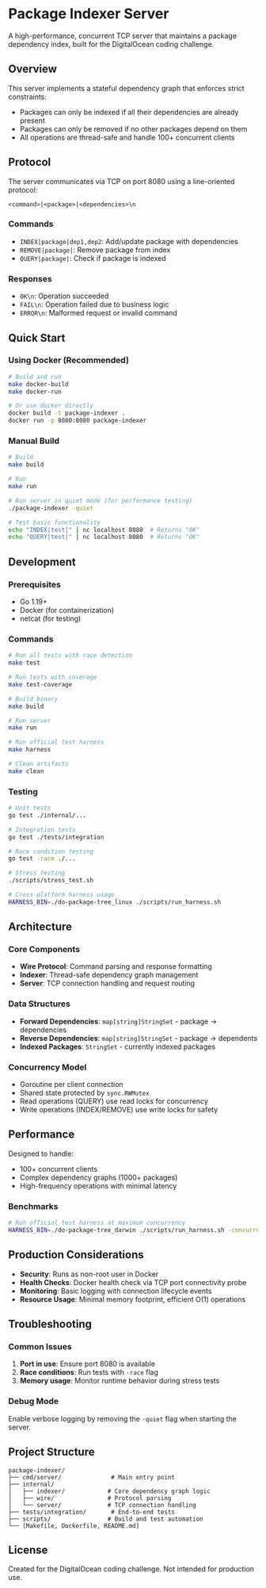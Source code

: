 # Package Indexer Server

A high-performance, concurrent TCP server that maintains a package dependency index, built for the DigitalOcean coding challenge.

## Overview

This server implements a stateful dependency graph that enforces strict constraints:
- Packages can only be indexed if all their dependencies are already present
- Packages can only be removed if no other packages depend on them
- All operations are thread-safe and handle 100+ concurrent clients

## Protocol

The server communicates via TCP on port 8080 using a line-oriented protocol:

```
<command>|<package>|<dependencies>\n
```

### Commands

- `INDEX|package|dep1,dep2`: Add/update package with dependencies
- `REMOVE|package|`: Remove package from index  
- `QUERY|package|`: Check if package is indexed

### Responses

- `OK\n`: Operation succeeded
- `FAIL\n`: Operation failed due to business logic
- `ERROR\n`: Malformed request or invalid command

## Quick Start

### Using Docker (Recommended)

```bash
# Build and run
make docker-build
make docker-run

# Or use docker directly
docker build -t package-indexer .
docker run -p 8080:8080 package-indexer
```

### Manual Build

```bash
# Build
make build

# Run
make run

# Run server in quiet mode (for performance testing)
./package-indexer -quiet

# Test basic functionality
echo "INDEX|test|" | nc localhost 8080  # Returns "OK"
echo "QUERY|test|" | nc localhost 8080  # Returns "OK"
```

## Development

### Prerequisites

- Go 1.19+
- Docker (for containerization)
- netcat (for testing)

### Commands

```bash
# Run all tests with race detection
make test

# Run tests with coverage
make test-coverage

# Build binary
make build

# Run server
make run

# Run official test harness
make harness

# Clean artifacts
make clean
```

### Testing

```bash
# Unit tests
go test ./internal/...

# Integration tests
go test ./tests/integration

# Race condition testing
go test -race ./...

# Stress testing
./scripts/stress_test.sh

# Cross-platform harness usage
HARNESS_BIN=./do-package-tree_linux ./scripts/run_harness.sh
```

## Architecture

### Core Components

- **Wire Protocol**: Command parsing and response formatting
- **Indexer**: Thread-safe dependency graph management  
- **Server**: TCP connection handling and request routing

### Data Structures

- **Forward Dependencies**: `map[string]StringSet` - package → dependencies
- **Reverse Dependencies**: `map[string]StringSet` - package → dependents
- **Indexed Packages**: `StringSet` - currently indexed packages

### Concurrency Model

- Goroutine per client connection
- Shared state protected by `sync.RWMutex`
- Read operations (QUERY) use read locks for concurrency
- Write operations (INDEX/REMOVE) use write locks for safety

## Performance

Designed to handle:
- 100+ concurrent clients
- Complex dependency graphs (1000+ packages)
- High-frequency operations with minimal latency

### Benchmarks

```bash
# Run official test harness at maximum concurrency
HARNESS_BIN=./do-package-tree_darwin ./scripts/run_harness.sh -concurrency=100 -seed=42
```

## Production Considerations

- **Security**: Runs as non-root user in Docker
- **Health Checks**: Docker health check via TCP port connectivity probe
- **Monitoring**: Basic logging with connection lifecycle events
- **Resource Usage**: Minimal memory footprint, efficient O(1) operations

## Troubleshooting

### Common Issues

1. **Port in use**: Ensure port 8080 is available
2. **Race conditions**: Run tests with `-race` flag
3. **Memory usage**: Monitor runtime behavior during stress tests

### Debug Mode

Enable verbose logging by removing the `-quiet` flag when starting the server.

## Project Structure

```
package-indexer/
├── cmd/server/              # Main entry point
├── internal/
│   ├── indexer/            # Core dependency graph logic
│   ├── wire/               # Protocol parsing  
│   └── server/             # TCP connection handling
├── tests/integration/       # End-to-end tests
├── scripts/                # Build and test automation
└── [Makefile, Dockerfile, README.md]
```

## License

Created for the DigitalOcean coding challenge. Not intended for production use.
